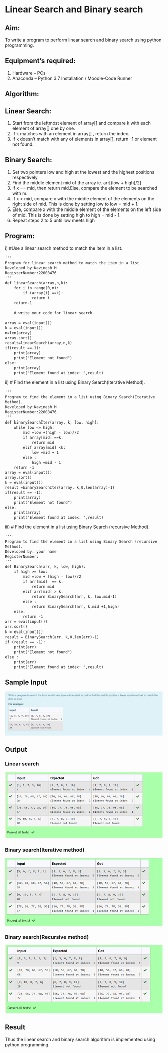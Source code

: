 # Linear Search and Binary search
## Aim:
To write a program to perform linear search and binary search using python programming.
## Equipment’s required:
1.	Hardware – PCs
2.	Anaconda – Python 3.7 Installation / Moodle-Code Runner
## Algorithm:
## Linear Search:
1.	Start from the leftmost element of array[] and compare k with each element of array[] one by one.
2.	If k matches with an element in array[] , return the index.
3.	If k doesn’t match with any of elements in array[], return -1 or element not found.
## Binary Search:
1.	Set two pointers low and high at the lowest and the highest positions respectively.
2.	Find the middle element mid of the array ie. arr[(low + high)/2]
3.	If x == mid, then return mid.Else, compare the element to be searched with m.
4.	If x > mid, compare x with the middle element of the elements on the right side of mid. This is done by setting low to low = mid + 1.
5.	Else, compare x with the middle element of the elements on the left side of mid. This is done by setting high to high = mid - 1.
6.	Repeat steps 2 to 5 until low meets high
## Program:
i)	#Use a linear search method to match the item in a list.
```
''' 
Program for linear search method to match the item in a list
Developed by:Kavinesh M
RegisterNumber:22008476
'''
def linearSearch(array,n,k):
    for i in range(0,n):
        if (array[i] ==k):
            return i
    return-1        
    
    # write your code for linear search
    
array = eval(input())
k = eval(input())
n=len(array)
array.sort()
result=linearSearch(array,n,k)
if(result ==-1):
    print(array)
    print("Element not found")
else:
    print(array)
    print("Element found at index: ",result)

```
ii)	# Find the element in a list using Binary Search(Iterative Method).
```
''' 
Program to find the element in a list using Binary Search(Iterative Method)..
Developed by:Kavinesh M
RegisterNumber:22008476
'''
def binarySearchIter(array, k, low, high):
    while low <= high:
        mid =low +(high - low)//2
        if array[mid] ==k:
            return mid
        elif array[mid] <k:
            low =mid + 1
        else :
            high =mid - 1
    return -1        
array = eval(input())
array.sort()
k = eval(input()) 
result =binarySearchIter(array, k,0,len(array)-1)
if(result == -1):
    print(array)
    print("Element not found")
else:
    print(array)
    print("Element found at index: ",result)

```
iii)	# Find the element in a list using Binary Search (recursive Method).
```
''' 
Program to find the element in a list using Binary Search (recursive Method).
Developed by: your name
RegisterNumber: 
'''
def BinarySearch(arr, k, low, high):
    if high >= low:
        mid =low + (high - low)//2
        if arr[mid]  == k:
            return mid
        elif arr[mid] > k:
            return BinarySearch(arr, k, low,mid-1)
        else :
            return BinarySearch(arr, k,mid +1,high)
    else:
        return -1
arr = eval(input())
arr.sort()
k = eval(input()) 
result = BinarySearch(arr, k,0,len(arr)-1)
if (result == -1):
    print(arr)
    print("Element not found")
else :
    print(arr)
    print("Element found at index: ",result)

```
## Sample Input 
![input](input.png)

## Output
### Linear search
![linear](linear.png)
### Binary search(Iterative method)
![binary1](binary1.png)
### Binary search(Recursive method)
![binary2](binary2.png)


## Result
Thus the linear search and binary search algorithm is implemented using python programming.